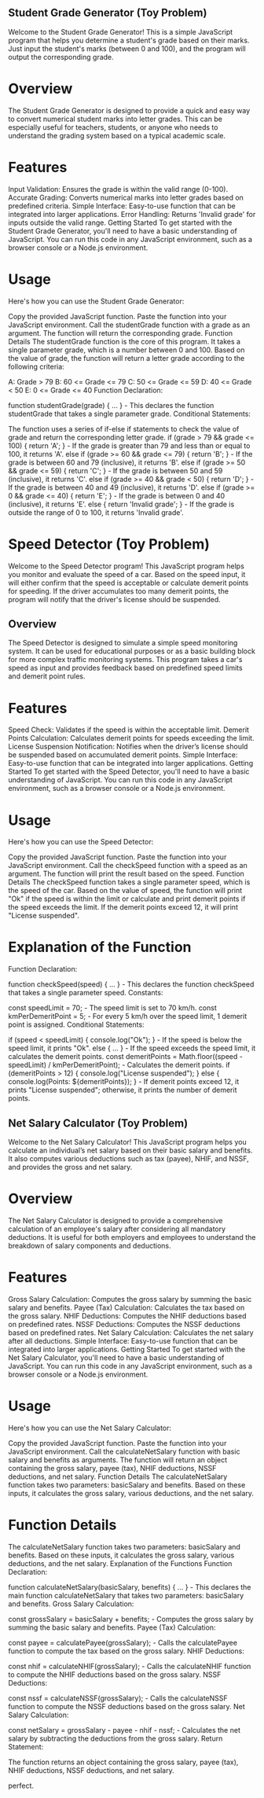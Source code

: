  ## Student Grade Generator (Toy Problem)
Welcome to the Student Grade Generator! This is a simple JavaScript program that helps you determine a student's grade based on their marks. Just input the student's marks (between 0 and 100), and the program will output the corresponding grade.

 # Overview
The Student Grade Generator is designed to provide a quick and easy way to convert numerical student marks into letter grades. This can be especially useful for teachers, students, or anyone who needs to understand the grading system based on a typical academic scale.

 # Features
Input Validation: Ensures the grade is within the valid range (0-100).
Accurate Grading: Converts numerical marks into letter grades based on predefined criteria.
Simple Interface: Easy-to-use function that can be integrated into larger applications.
Error Handling: Returns 'Invalid grade' for inputs outside the valid range.
Getting Started
To get started with the Student Grade Generator, you'll need to have a basic understanding of JavaScript. You can run this code in any JavaScript environment, such as a browser console or a Node.js environment.

  # Usage
Here's how you can use the Student Grade Generator:

Copy the provided JavaScript function.
Paste the function into your JavaScript environment.
Call the studentGrade function with a grade as an argument.
The function will return the corresponding grade.
 Function Details
The studentGrade function is the core of this program. It takes a single parameter grade, which is a number between 0 and 100. Based on the value of grade, the function will return a letter grade according to the following criteria:

A: Grade > 79
B: 60 <= Grade <= 79
C: 50 <= Grade <= 59
D: 40 <= Grade < 50
E: 0 <= Grade <= 40
Function Declaration:

function studentGrade(grade) { ... } - This declares the function studentGrade that takes a single parameter grade.
Conditional Statements:

The function uses a series of if-else if statements to check the value of grade and return the corresponding letter grade.
if (grade > 79 && grade <= 100) { return 'A'; } - If the grade is greater than 79 and less than or equal to 100, it returns 'A'.
else if (grade >= 60 && grade <= 79) { return 'B'; } - If the grade is between 60 and 79 (inclusive), it returns 'B'.
else if (grade >= 50 && grade <= 59) { return 'C'; } - If the grade is between 50 and 59 (inclusive), it returns 'C'.
else if (grade >= 40 && grade < 50) { return 'D'; } - If the grade is between 40 and 49 (inclusive), it returns 'D'.
else if (grade >= 0 && grade <= 40) { return 'E'; } - If the grade is between 0 and 40 (inclusive), it returns 'E'.
else { return 'Invalid grade'; } - If the grade is outside the range of 0 to 100, it returns 'Invalid grade'.

# Speed Detector (Toy Problem)
Welcome to the Speed Detector program! This JavaScript program helps you monitor and evaluate the speed of a car. Based on the speed input, it will either confirm that the speed is acceptable or calculate demerit points for speeding. If the driver accumulates too many demerit points, the program will notify that the driver's license should be suspended.

  ## Overview
The Speed Detector is designed to simulate a simple speed monitoring system. It can be used for educational purposes or as a basic building block for more complex traffic monitoring systems. This program takes a car's speed as input and provides feedback based on predefined speed limits and demerit point rules.

# Features
Speed Check: Validates if the speed is within the acceptable limit.
Demerit Points Calculation: Calculates demerit points for speeds exceeding the limit.
License Suspension Notification: Notifies when the driver’s license should be suspended based on accumulated demerit points.
Simple Interface: Easy-to-use function that can be integrated into larger applications.
Getting Started
To get started with the Speed Detector, you'll need to have a basic understanding of JavaScript. You can run this code in any JavaScript environment, such as a browser console or a Node.js environment.

# Usage
Here's how you can use the Speed Detector:

Copy the provided JavaScript function.
Paste the function into your JavaScript environment.
Call the checkSpeed function with a speed as an argument.
The function will print the result based on the speed.
Function Details
The checkSpeed function takes a single parameter speed, which is the speed of the car. Based on the value of speed, the function will print "Ok" if the speed is within the limit or calculate and print demerit points if the speed exceeds the limit. If the demerit points exceed 12, it will print "License suspended".

 # Explanation of the Function
Function Declaration:

function checkSpeed(speed) { ... } - This declares the function checkSpeed that takes a single parameter speed.
Constants:

const speedLimit = 70; - The speed limit is set to 70 km/h.
const kmPerDemeritPoint = 5; - For every 5 km/h over the speed limit, 1 demerit point is assigned.
Conditional Statements:

if (speed < speedLimit) { console.log("Ok"); } - If the speed is below the speed limit, it prints "Ok".
else { ... } - If the speed exceeds the speed limit, it calculates the demerit points.
const demeritPoints = Math.floor((speed - speedLimit) / kmPerDemeritPoint); - Calculates the demerit points.
if (demeritPoints > 12) { console.log("License suspended"); } else { console.log(Points: ${demeritPoints}); } - If demerit points exceed 12, it prints "License suspended"; otherwise, it prints the number of demerit points.
## Net Salary Calculator (Toy Problem)
Welcome to the Net Salary Calculator! This JavaScript program helps you calculate an individual’s net salary based on their basic salary and benefits. It also computes various deductions such as tax (payee), NHIF, and NSSF, and provides the gross and net salary.

# Overview
The Net Salary Calculator is designed to provide a comprehensive calculation of an employee's salary after considering all mandatory deductions. It is useful for both employers and employees to understand the breakdown of salary components and deductions.

# Features
Gross Salary Calculation: Computes the gross salary by summing the basic salary and benefits.
Payee (Tax) Calculation: Calculates the tax based on the gross salary.
NHIF Deductions: Computes the NHIF deductions based on predefined rates.
NSSF Deductions: Computes the NSSF deductions based on predefined rates.
Net Salary Calculation: Calculates the net salary after all deductions.
Simple Interface: Easy-to-use function that can be integrated into larger applications.
Getting Started
To get started with the Net Salary Calculator, you'll need to have a basic understanding of JavaScript. You can run this code in any JavaScript environment, such as a browser console or a Node.js environment.

# Usage
Here's how you can use the Net Salary Calculator:

Copy the provided JavaScript function.
Paste the function into your JavaScript environment.
Call the calculateNetSalary function with basic salary and benefits as arguments.
The function will return an object containing the gross salary, payee (tax), NHIF deductions, NSSF deductions, and net salary.
Function Details
The calculateNetSalary function takes two parameters: basicSalary and benefits. Based on these inputs, it calculates the gross salary, various deductions, and the net salary.
# Function Details
The calculateNetSalary function takes two parameters: basicSalary and benefits. Based on these inputs, it calculates the gross salary, various deductions, and the net salary.
    Explanation of the Functions
Function Declaration:

function calculateNetSalary(basicSalary, benefits) { ... } - This declares the main function calculateNetSalary that takes two parameters: basicSalary and benefits.
Gross Salary Calculation:

const grossSalary = basicSalary + benefits; - Computes the gross salary by summing the basic salary and benefits.
Payee (Tax) Calculation:

const payee = calculatePayee(grossSalary); - Calls the calculatePayee function to compute the tax based on the gross salary.
NHIF Deductions:

const nhif = calculateNHIF(grossSalary); - Calls the calculateNHIF function to compute the NHIF deductions based on the gross salary.
NSSF Deductions:

const nssf = calculateNSSF(grossSalary); - Calls the calculateNSSF function to compute the NSSF deductions based on the gross salary.
Net Salary Calculation:

const netSalary = grossSalary - payee - nhif - nssf; - Calculates the net salary by subtracting the deductions from the gross salary.
Return Statement:

The function returns an object containing the gross salary, payee (tax), NHIF deductions, NSSF deductions, and net salary.


perfect.









